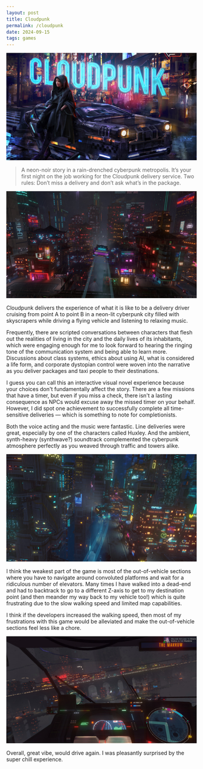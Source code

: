 ```yaml
---
layout: post
title: Cloudpunk
permalink: /cloudpunk
date: 2024-09-15
tags: games
---
```


![](/images/cloudpunk_title.png)

> A neon-noir story in a rain-drenched cyberpunk metropolis. It’s your first night on the job working for the Cloudpunk delivery service. Two rules: Don’t miss a delivery and don’t ask what’s in the package.

![](/images/cloudpunk_01.png)

Cloudpunk delivers the experience of what it is like to be a delivery driver cruising from point A to point B in a neon-lit cyberpunk city filled with skyscrapers while driving a flying vehicle and listening to relaxing music.

Frequently, there are scripted conversations between characters that flesh out the realities of living in the city and the daily lives of its inhabitants, which were engaging enough for me to look forward to hearing the ringing tone of the communication system and being able to learn more. Discussions about class systems, ethics about using AI, what is considered a life form, and corporate dystopian control were woven into the narrative as you deliver packages and taxi people to their destinations.

I guess you can call this an interactive visual novel experience because your choices don't fundamentally affect the story. There are a few missions that have a timer, but even if you miss a check, there isn't a lasting consequence as NPCs would excuse away the missed timer on your behalf. However, I did spot one achievement to successfully complete all time-sensitive deliveries — which is something to note for completionists.

Both the voice acting and the music were fantastic. Line deliveries were great, especially by one of the characters called Huxley. And the ambient, synth-heavy (synthwave?) soundtrack complemented the cyberpunk atmosphere perfectly as you weaved through traffic and towers alike.

![](/images/cloudpunk_02.png)

I think the weakest part of the game is most of the out-of-vehicle sections where you have to navigate around convoluted platforms and wait for a ridiculous number of elevators. Many times I have walked into a dead-end and had to backtrack to go to a different Z-axis to get to my destination point (and then meander my way back to my vehicle too!) which is quite frustrating due to the slow walking speed and limited map capabilities.

I think if the developers increased the walking speed, then most of my frustrations with this game would be alleviated and make the out-of-vehicle sections feel less like a chore.

![](/images/cloudpunk_03.png)

Overall, great vibe, would drive again. I was pleasantly surprised by the super chill experience.
